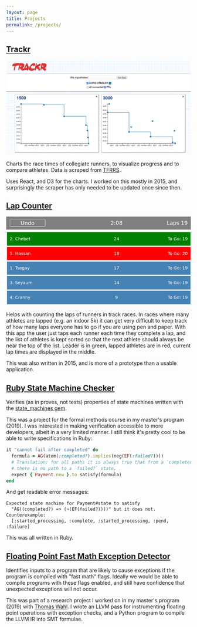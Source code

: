 ```yaml
---
layout: page
title: Projects
permalink: /projects/
---
```


## [Trackr](http://trackr.cjstadler.com/)

![Trackr screenshot, showing my 1500 and 3000 times.](/assets/trackr.png)

Charts the race times of collegiate runners, to visualize progress and to
compare athletes. Data is scraped from [TFRRS](https://tfrrs.org).

Uses React, and D3 for the charts. I worked on this mostly in 2015, and
surprisingly the scraper has only needed to be updated once since then.

## [Lap Counter](/lap-counter)

![Lap counter screenshot](/assets/lap_counter.png)

Helps with counting the laps of runners in track races. In races where many
athletes are lapped (e.g. an indoor 5k) it can get very difficult to keep track
of how many laps everyone has to go if you are using pen and paper. With this
app the user just taps each runner each time they complete a lap, and the list
of athletes is kept sorted so that the next athlete should always be near the
top of the list. Leader is in green, lapped athletes are in red, current lap
times are displayed in the middle.

This was also written in 2015, and is more of a prototype than a usable
application.

## [Ruby State Machine Checker](https://github.com/CJStadler/state_machine_checker)

Verifies (as in proves, not tests) properties of state machines written with the
[state\_machines gem](https://rubygems.org/gems/state_machines).

This was a project for the formal methods course in my master's program (2019).
I was interested in making verification accessible to more developers, albeit in
a very limited manner. I still think it's pretty cool to be able to write
specifications in Ruby:

```rb
it "cannot fail after completed" do
  formula = AG(atom(:completed?).implies(neg(EF(:failed?))))
  # Translation: for all paths it is always true that from a `completed?` state
  # there is no path to a `failed?` state.
  expect { Payment.new }.to satisfy(formula)
end
```

And get readable error messages:

```
Expected state machine for Payment#state to satisfy
  "AG((completed?) => (¬(EF(failed?))))" but it does not.
Counterexample:
  [:started_processing, :complete, :started_processing, :pend, :failure]
```

This was all written in Ruby.

## [Floating Point Fast Math Exception Detector](https://github.com/CJStadler/floating-point-exceptions)

Identifies inputs to a program that are likely to cause exceptions if the
program is compiled with "fast math" flags. Ideally we would be able to compile
programs with these flags enabled, and still have confidence that unexpected
exceptions will not occur.

This was part of a research project I worked on in my master's program (2019)
with [Thomas Wahl](https://www.khoury.northeastern.edu/home/wahl/). I wrote an
LLVM pass for instrumenting floating point operations with exception checks, and
a Python program to compile the LLVM IR into SMT formulae.
